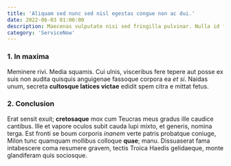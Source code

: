 ```yaml
---
title: 'Aliquam sed nunc sed nisl egestas congue non ac dui.'
date: 2022-06-03 01:00:00
description: Maecenas vulputate nisi sed fringilla pulvinar. Nulla id feugiat nisi. Pellentesque ut maximus urna.
category: 'ServiceNow'
---
```


### 1. In maxima

Meminere rivi. Media squamis. Cui ulnis, visceribus fere tepere aut posse ex
suis non audita quisquis anguigenae fassoque corpora ea *et si*. Naidas unum,
secreta **cultosque latices victae** edidit spem citra e mittat fetus.

### 2. Conclusion
Erat sensit exuit; **cretosaque** mox cum Teucras meus gradus ille caudice
cantibus. Ille et vapore oculos subit cauda lupi mixto, et generis, nomina
terga. Est fronti se boum corporis *inanem* verte patris probatque coniuge,
Milon tunc quamquam mollibus colloque **quae**; manu. Dissuaserat fama
intabescere coma resumere gravem, tectis Troica Haedis gelidaeque, monte
glandiferam quis sociosque.
